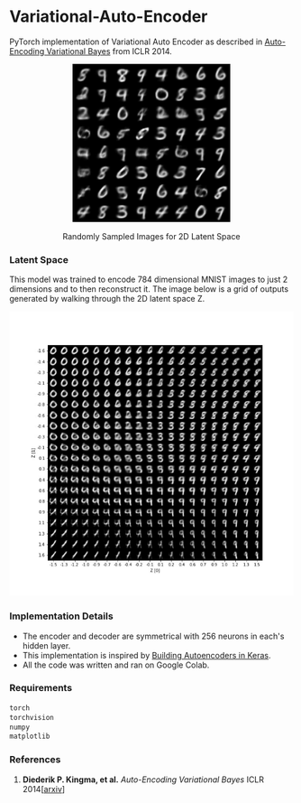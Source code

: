 # Variational-Auto-Encoder
PyTorch implementation of Variational Auto Encoder as described in [Auto-Encoding Variational Bayes](https://arxiv.org/abs/1312.6114) from ICLR 2014.


<div align='center'>
  <img src='img/sample.png' height="280px">
  <span> <p> Randomly Sampled Images for 2D Latent Space </span>
</div>

### Latent Space
This model was trained to encode 784 dimensional MNIST images to just 2 dimensions and to then reconstruct it. The image below is a grid of outputs generated by walking through the 2D latent space Z.
<div align='center'>
  <img src='img/fig.jpg' width="512.jpg" >
</div>

### Implementation Details
- The encoder and decoder are symmetrical with 256 neurons in each's hidden layer. 
- This implementation is inspired by [Building Autoencoders in Keras](https://blog.keras.io/building-autoencoders-in-keras.html).
- All the code was written and ran on Google Colab.

### Requirements
``` bash
torch
torchvision
numpy
matplotlib
```

### References
1. **Diederik P. Kingma, et al.** *Auto-Encoding Variational Bayes*  ICLR 2014[[arxiv](https://arxiv.org/abs/1312.6114)]
